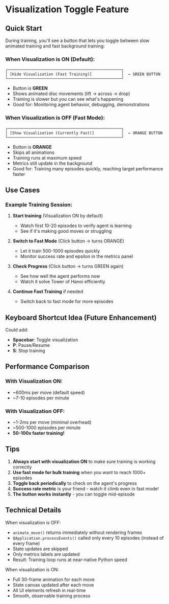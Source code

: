 # Visualization Toggle Feature

## Quick Start

During training, you'll see a button that lets you toggle between slow animated training and fast background training:

### When Visualization is ON (Default):
```
┌──────────────────────────────────────────────────┐
│ [Hide Visualization (Fast Training)]             │  ← GREEN BUTTON
└──────────────────────────────────────────────────┘
```
- Button is **GREEN**
- Shows animated disc movements (lift → across → drop)
- Training is slower but you can see what's happening
- Good for: Monitoring agent behavior, debugging, demonstrations

### When Visualization is OFF (Fast Mode):
```
┌──────────────────────────────────────────────────┐
│ [Show Visualization (Currently Fast)]            │  ← ORANGE BUTTON
└──────────────────────────────────────────────────┘
```
- Button is **ORANGE**
- Skips all animations
- Training runs at maximum speed
- Metrics still update in the background
- Good for: Training many episodes quickly, reaching target performance faster

## Use Cases

### Example Training Session:

1. **Start training** (Visualization ON by default)
   - Watch first 10-20 episodes to verify agent is learning
   - See if it's making good moves or struggling
   
2. **Switch to Fast Mode** (Click button → turns ORANGE)
   - Let it train 500-1000 episodes quickly
   - Monitor success rate and epsilon in the metrics panel
   
3. **Check Progress** (Click button → turns GREEN again)
   - See how well the agent performs now
   - Watch it solve Tower of Hanoi efficiently
   
4. **Continue Fast Training** if needed
   - Switch back to fast mode for more episodes

## Keyboard Shortcut Idea (Future Enhancement)
Could add:
- **Spacebar**: Toggle visualization
- **P**: Pause/Resume
- **S**: Stop training

## Performance Comparison

### With Visualization ON:
- ~600ms per move (default speed)
- ~7-10 episodes per minute

### With Visualization OFF:
- ~1-2ms per move (minimal overhead)
- ~500-1000 episodes per minute
- **50-100x faster training!**

## Tips

1. **Always start with visualization ON** to make sure training is working correctly
2. **Use fast mode for bulk training** when you want to reach 1000+ episodes
3. **Toggle back periodically** to check on the agent's progress
4. **Success rate metric** is your friend - watch it climb even in fast mode!
5. **The button works instantly** - you can toggle mid-episode

## Technical Details

When visualization is OFF:
- `animate_move()` returns immediately without rendering frames
- `QApplication.processEvents()` called only every 10 episodes (instead of every frame)
- State updates are skipped
- Only metrics labels are updated
- Result: Training loop runs at near-native Python speed

When visualization is ON:
- Full 30-frame animation for each move
- State canvas updated after each move
- All UI elements refresh in real-time
- Smooth, observable training process
